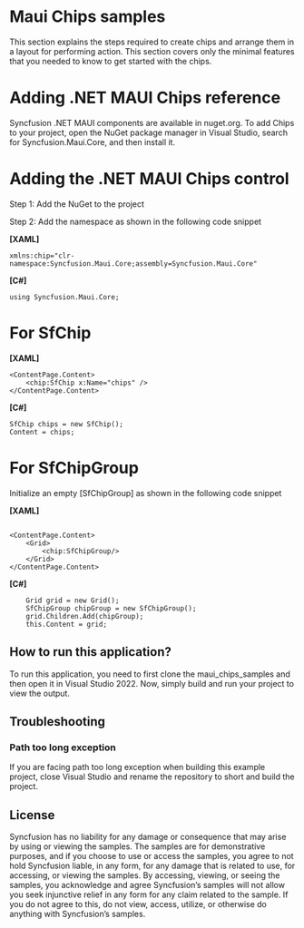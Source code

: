 # Maui Chips samples
This section explains the steps required to create chips and arrange them in a layout for performing action. This section covers only the minimal features that you needed to know to get started with the chips.
# Adding .NET MAUI Chips reference
Syncfusion .NET MAUI components are available in nuget.org. To add Chips to your project, open the NuGet package manager in Visual Studio, search for Syncfusion.Maui.Core, and then install it.
# Adding the .NET MAUI Chips control
Step 1: Add the NuGet to the project

Step 2: Add the namespace as shown in the following code snippet

**[XAML]**

```
xmlns:chip="clr-namespace:Syncfusion.Maui.Core;assembly=Syncfusion.Maui.Core"
```

**[C#]**
```
using Syncfusion.Maui.Core;
```
# For SfChip
**[XAML]**

```
<ContentPage.Content>    
    <chip:SfChip x:Name="chips" />
</ContentPage.Content>
```

**[C#]**
```
SfChip chips = new SfChip(); 
Content = chips;
```

# For SfChipGroup
Initialize an empty [SfChipGroup] as shown in the following code snippet

**[XAML]**

```

<ContentPage.Content>
	<Grid>
		<chip:SfChipGroup/>
	</Grid>
</ContentPage.Content>
```

**[C#]**
```
	Grid grid = new Grid();
	SfChipGroup chipGroup = new SfChipGroup();
	grid.Children.Add(chipGroup);
	this.Content = grid;
```
## How to run this application?
To run this application, you need to first clone the maui_chips_samples and then open it in Visual Studio 2022. Now, simply build and run your project to view the output.
## <a name="troubleshooting"></a>Troubleshooting ##
### Path too long exception
If you are facing path too long exception when building this example project, close Visual Studio and rename the repository to short and build the project.
## License
Syncfusion has no liability for any damage or consequence that may arise by using or viewing the samples. The samples are for demonstrative purposes, and if you choose to use or access the samples, you agree to not hold Syncfusion liable, in any form, for any damage that is related to use, for accessing, or viewing the samples. By accessing, viewing, or seeing the samples, you acknowledge and agree Syncfusion’s samples will not allow you seek injunctive relief in any form for any claim related to the sample. If you do not agree to this, do not view, access, utilize, or otherwise do anything with Syncfusion’s samples.
